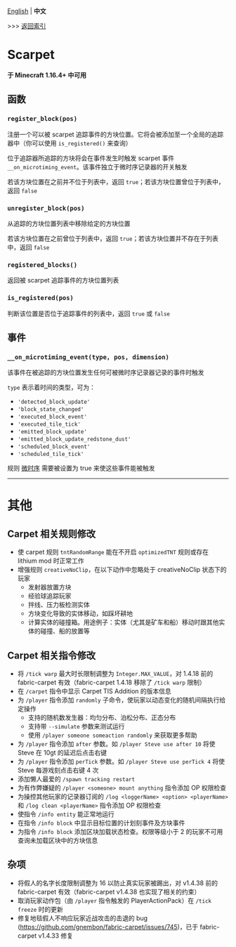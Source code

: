 [English](misc.md) | **中文**

\>\>\> [返回索引](readme_cn.md)

# Scarpet

**于 Minecraft 1.16.4+ 中可用**

## 函数

### `register_block(pos)`

注册一个可以被 scarpet 追踪事件的方块位置。它将会被添加至一个全局的追踪器中（你可以使用 `is_registered()` 来查询）

位于追踪器所追踪的方块将会在事件发生时触发 scarpet 事件 `__on_microtiming_event`。该事件独立于微时序记录器的开关触发

若该方块位置在之前并不位于列表中，返回 `true`；若该方块位置曾位于列表中，返回 `false`

### `unregister_block(pos)`

从追踪的方块位置列表中移除给定的方块位置

若该方块位置在之前曾位于列表中，返回 `true`；若该方块位置并不存在于列表中，返回 `false`

### `registered_blocks()`

返回被 scarpet 追踪事件的方块位置列表

### `is_registered(pos)`

判断该位置是否位于追踪事件的列表中，返回 `true` 或 `false`

## 事件

### `__on_microtiming_event(type, pos, dimension)`

该事件在被追踪的方块位置发生任何可被微时序记录器记录的事件时触发

`type` 表示着时间的类型，可为：

- `'detected_block_update'`
- `'block_state_changed'`
- `'executed_block_event'`
- `'executed_tile_tick'`
- `'emitted_block_update'`
- `'emitted_block_update_redstone_dust'`
- `'scheduled_block_event'`
- `'scheduled_tile_tick'`

规则 [微时序](rules_cn.md#微时序-microTiming) 需要被设置为 true 来使这些事件能被触发

-----------

# 其他

## Carpet 相关规则修改

- 使 carpet 规则 `tntRandomRange` 能在不开启 `optimizedTNT` 规则或存在 lithium mod 时正常工作
- 增强规则 `creativeNoClip`，在以下动作中忽略处于 creativeNoClip 状态下的玩家
  - 发射器放置方块
  - 经验球追踪玩家
  - 拌线、压力板检测实体
  - 方块变化导致的实体移动，如踩坏耕地
  - 计算实体的碰撞箱。用途例子：实体（尤其是矿车和船）移动时跟其他实体的碰撞、船的放置等

## Carpet 相关指令修改

- 将 `/tick warp` 最大时长限制调整为 `Integer.MAX_VALUE`，对 1.4.18 前的 fabric-carpet 有效（fabric-carpet 1.4.18 移除了 `/tick warp` 限制）
- 在 `/carpet` 指令中显示 Carpet TIS Addition 的版本信息
- 为 `/player` 指令添加 `randomly` 子命令，使玩家以动态变化的随机间隔执行给定操作
  - 支持的随机数发生器：均匀分布、泊松分布、正态分布
  - 支持带 `--simulate` 参数来测试运行
  - 使用 `/player someone someaction randomly` 来获取更多帮助
- 为 `/player` 指令添加 `after` 参数。如 `/player Steve use after 10` 将使 Steve 在 10gt 的延迟后点击右键
- 为 `/player` 指令添加 `perTick` 参数。如 `/player Steve use perTick 4` 将使 Steve 每游戏刻点击右键 4 次
- 添加懒人最爱的 `/spawn tracking restart`
- 为有作弊嫌疑的 `/player <someone> mount anything` 指令添加 OP 权限检查
- 为操控其他玩家的记录器订阅的 `/log <loggerName> <option> <playerName>` 和 `/log clean <playerName>` 指令添加 OP 权限检查
- 使指令 `/info entity` 能正常地运行
- 在指令 `/info block` 中显示目标位置的计划刻事件及方块事件
- 为指令 `/info block` 添加区块加载状态检查。权限等级小于 2 的玩家不可用查询未加载区块中的方块信息

## 杂项

- 将假人的名字长度限制调整为 16 以防止真实玩家被踢出，对 v1.4.38 前的 fabric-carpet 有效（fabric-carpet v1.4.38 也实现了相关的约束）
- 取消玩家动作包（由 `/player` 指令触发的 PlayerActionPack）在 `/tick freeze` 时的更新
- 修复地毯假人不响应玩家近战攻击的击退的 bug (https://github.com/gnembon/fabric-carpet/issues/745)，已于 fabric-carpet v1.4.33 修复
